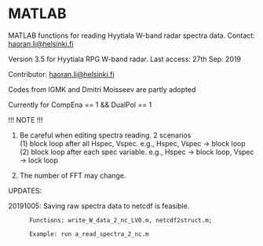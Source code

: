 # MATLAB

MATLAB functions for reading Hyytiala W-band radar spectra data.
Contact: haoran.li@helsinki.fi

Version 3.5 for Hyytiala RPG W-band radar. Last access: 27th Sep. 2019

Contributor: haoran.li@helsinki.fi

Codes from IGMK and Dmitri Moisseev are partly adopted

Currently for CompEna == 1 && DualPol == 1 

!!! NOTE !!!

1. Be careful when editing spectra reading. 2 scenarios  
  (1) block loop after all Hspec, Vspec.  e.g., Hspec,  Vspec -> block loop  
  (2) block loop after each spec variable.  e.g., Hspec -> block loop, Vspec -> lock loop 
  
2. The number of FFT may change.  



UPDATES:

20191005: Saving raw spectra data to netcdf is feasible.

          Functions: write_W_data_2_nc_LV0.m, netcdf2struct.m;
          
          Example: run a_read_spectra_2_nc.m
          
